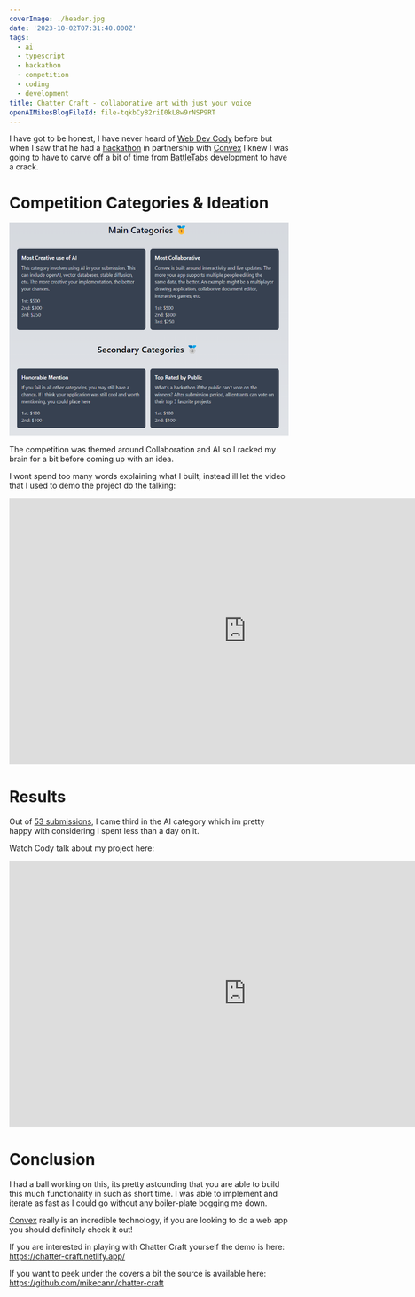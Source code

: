 ```yaml
---
coverImage: ./header.jpg
date: '2023-10-02T07:31:40.000Z'
tags:
  - ai
  - typescript
  - hackathon
  - competition
  - coding
  - development
title: Chatter Craft - collaborative art with just your voice
openAIMikesBlogFileId: file-tqkbCy82riI0kL8w9rNSP9RT
---
```


I have got to be honest, I have never heard of [Web Dev Cody](https://www.youtube.com/@WebDevCody) before but when I saw that he had a [hackathon](https://hackathon.webdevcody.com/) in partnership with [Convex](https://www.convex.dev/) I knew I was going to have to carve off a bit of time from [BattleTabs](https://battletabs.com/) development to have a crack.

<!-- more -->

# Competition Categories & Ideation

[![](./categories.png)](./categories.png)

The competition was themed around Collaboration and AI so I racked my brain for a bit before coming up with an idea.

I wont spend too many words explaining what I built, instead ill let the video that I used to demo the project do the talking:

<iframe width="853" height="480" src="https://www.youtube.com/embed/XZ2iCEcW_io" frameborder="0" allow="autoplay; encrypted-media" allowfullscreen></iframe>

# Results

Out of [53 submissions](https://hackathon.webdevcody.com/submissions), I came third in the AI category which im pretty happy with considering I spent less than a day on it.

Watch Cody talk about my project here:

<iframe width="853" height="480" src="https://www.youtube.com/embed/PJjk4Qg_GiU?si=9oUEhACACbj3KxkR&amp;start=186" frameborder="0" allow="autoplay; encrypted-media" allowfullscreen></iframe>

# Conclusion

I had a ball working on this, its pretty astounding that you are able to build this much functionality in such as short time. I was able to implement and iterate as fast as I could go without any boiler-plate bogging me down.

[Convex](https://www.convex.dev/) really is an incredible technology, if you are looking to do a web app you should definitely check it out!

If you are interested in playing with Chatter Craft yourself the demo is here: https://chatter-craft.netlify.app/

If you want to peek under the covers a bit the source is available here: https://github.com/mikecann/chatter-craft
